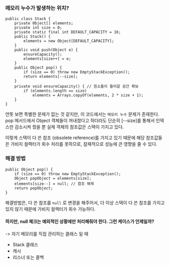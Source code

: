 ### 메모리 누수가 발생하는 위치?

```agsl
public class Stack {
    private Object[] elements;
    private int size = 0;
    private static final int DEFAULT_CAPACITY = 16;
    public Stack() {
        elements = new Object[DEFAULT_CAPACITY];
    }
    public void push(Object e) {
        ensureCapacity();
        elements[size++] = e;
    }
    public Object pop() {
        if (size == 0) throw new EmptyStackException();
        return elements[--size];
    }
    private void ensureCapacity() { // 원소들이 들어갈 공간 확보
        if (elements.length == size)
            elements = Arrays.copyOf(elements, 2 * size + 1);
    }
}
```

언뜻 보면 특별한 문제가 없는 것 같지만, 이 코드에서는 `메모리 누수` 문제가 존재한다. pop 메서드에서 Object 객체들이 꺼내졌다고 하더라도 
단순히 [--size]를 통해서 인덱스만 감소시켜 줬을 뿐 실제 객체의 참조값은 스택이 가지고 있다. 

이렇게 스택이 다 쓴 참조 (obsolete reference)를 가지고 있기 때문에 해당 참조값들은 가비지 컬렉터가 회수 처리를 못하므로, 잠재적으로 성능에
큰 영향을 줄 수 있다.

### 해결 방법
```agsl
public Object pop() {
    if (size == 0) throw new EmptyStackException();
    Object popObject = elements[size];
    elements[size--] = null; // 참조 해제
    return popObject;
}
```

해결방법은, 다 쓴 참조를 `null` 로 변경을 해주어서, 더 이상 스택이 다 쓴 참조를 가지고 있지 않기 때문에 가비지 컬렉터가 회수 가능하다.

#### 하지만, null 체크는 예외적인 상황에만 처리해줘야 한다. 그런 케이스가 언제일까?

-> 자기 메모리를 직접 관리하는 클래스 일 때

* Stack 클래스
* 캐시
* 리스너 또는 콜백 